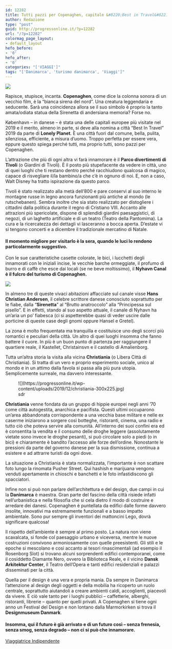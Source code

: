 ```yaml
---
id: 12282
title: Tutti pazzi per Copenaghen, capitale &#8220;Best in Travel&#8221; 2019
author: Redazione
type: "post"
guid: http://progressonline.it/?p=12282
url: "/?p=12282"
colormag_page_layout:
- default_layout
hefo_before:
- '0'
hefo_after:
- '0'
categories: "['VIAGGI']"
tags: "['Danimarca', 'turismo danimarca', 'Viaggi']"
---
```


![](https://progressonline.it/wp-content/uploads/2019/12/copia-nyhavn-3-300x225.jpg)

Rapisce, stupisce, incanta. **Copenaghen**, come dice la colonna sonora di un vecchio film, è la “bianca sirena del nord”. Una creatura leggendaria e seducente. Sarà una coincidenza allora se il suo simbolo è proprio la tanto amata/odiata statua della Sirenetta di andersiana memoria? Forse no.

København – in danese – è stata una delle capitali europee più visitate nel 2019 e il merito, almeno in parte, si deve alla nomina a città “Best In Travel” 2019 da parte di **Lonely Planet**. È una città fuori dal comune, bella, pulita, silenziosa, efficiente, a misura d’uomo. Troppo perfetta per essere vera, eppure questo spiega perché tutti, ma proprio tutti, sono pazzi per Copenaghen.

L’attrazione che più di ogni altra vi farà innamorare è il **Parco divertimenti di Tivoli** (o Giardini di Tivoli). È il posto più stupefacente da vedere in città, uno di quei luoghi che ti restano dentro perché racchiudono qualcosa di magico, capace di risvegliare il/la bambino/a che c’è in ognuno di noi. E, non a caso, Walt Disney ha tratto ispirazione da questo parco.

Tivoli è stato realizzato alla metà dell’800 e pare conservi al suo interno le montagne russe in legno ancora funzionanti più antiche al mondo (le rutschebanen). Sembra inoltre che sia stato realizzato per distogliere i cittadini dalla politica durante il regno di Cristiano VIII. Accanto alle attrazioni più spericolate, dispone di splendidi giardini paesaggistici, di negozi, di un laghetto artificiale e di un teatro (Teatro della Pantomima). La cura e la ricercatezza dei dettagli vi lasceranno a bocca aperta. D’estate vi si tengono concerti e a dicembre il tradizionale mercatino di Natale.

#### Il momento migliore per visitarlo è la sera, quando le luci lo rendono particolarmente suggestivo.

Con le sue caratteristiche casette colorate, le bici, i lucchetti degli innamorati con le iniziali incise, le vecchie barche ormeggiate, il profumo di burro e di caffè che esce dai locali (se ne beve moltissimo), il **Nyhavn Canal è il fulcro del turismo di Copenaghen.**

![](https://progressonline.it/wp-content/uploads/2019/12/sirenetta-300x225.jpg)

In almeno tre di queste vivaci abitazioni affacciate sul canale visse **Hans Christian Andersen**, il celebre scrittore danese conosciuto soprattutto per le fiabe, dalla “**Sirenetta**” al “Brutto anatroccolo” alla “Principessa sul pisello”. E in effetti, stando al suo aspetto attuale, il canale di Nyhavn ha un’aria un po’ fiabesca (ci si aspetterebbe quasi di veder uscire dalle porticine di queste case degli gnomi oppure Hansel e Gretel).

La zona è molto frequentata ma tranquilla e costituisce uno degli scorci più romantici e peculiari della città. Un altro di quei luoghi insomma che fanno battere il cuore. In più è un buon punto di partenza per raggiungere il quartiere reale, il Kastellet, Christainsvn e il castello di Amalienborg.

Tutta un’altra storia la visita alla vicina **Christiania** (o Libera Città di Christiania). Si tratta di un vero e proprio esperimento sociale, unico al mondo e in un attimo dalla favola si passa alla più pura utopia. Semplicemente surreale, ma davvero interessante.

<figure aria-describedby="caption-attachment-12284" class="wp-caption alignleft" id="attachment_12284" style="width: 400px">![](https://progressonline.it/wp-content/uploads/2019/12/christiania-300x225.jpg)<figcaption class="wp-caption-text" id="caption-attachment-12284">sdr</figcaption></figure>

**Christiania** venne fondata da un gruppo di hippie europei negli anni ’70 come città autogestita, anarchica e pacifista. Questi ultimi occuparono un’area abbandonata corrispondente a una vecchia base militare e nelle ex caserme iniziarono a sorgere così botteghe, ristoranti, cinema, una radio e tutto ciò che poteva servire alla comunità. All’interno dei suoi confini era ed è consentita la vendita e il consumo delle droghe leggere (assolutamente vietate sono invece le droghe pesanti), si può circolare solo a piedi (o in bici) e chiaramente è bandito l’accesso alle forze dell’ordine. Nonostante le pressioni da parte del governo danese per la sua dismissione, continua a esistere e ad attrarre turisti da ogni dove.

La situazione a Christiania è stata normalizzata, l’importante è non scattare foto lungo la rinomata Pusher Street. Qui hashish e marijuana vengono venduti apertamente in chioschi e banchetti e le foto infastidiscono gli spacciatori.

Infine non si può non parlare dell’architettura e del design, due campi in cui la **Danimarca** è maestra. Gran parte del fascino della città risiede infatti nell’urbanistica e nella filosofia che si cela dietro il modo di costruire e arredare dei danesi. Copenaghen è puntellata da edifici dalle forme davvero insolite, innovativi ma estremamente funzionali e a basso impatto ambientale. Sono pur sempre gli inventori dei mattoncini Lego, dovrà significare qualcosa!

Il rispetto dell’ambiente è sempre al primo posto. La natura non viene scavalcata, si fonde col paesaggio urbano e viceversa, mentre le nuove costruzioni convivono armoniosamente con quelle preesistenti. Gli stili e le epoche si mescolano e così accanto ai tesori rinascimentali (ad esempio il Rosenborg Slot) si trovano alcuni sorprendenti edifici contemporanei, come il cosiddetto Diamante Nero, ovvero la Biblioteca Reale, e il vicino **Dansk Arkitektur Center**, il Teatro dell’Opera e tanti edifici residenziali e palazzi disseminati per la città.

Quella per il design è una vera e propria mania. Da sempre in Danimarca l’attenzione al design degli oggetti e della mobilia ha ricoperto un ruolo centrale, soprattutto aiutandoli a creare ambienti caldi, accoglienti, piacevoli da vivere. E ciò vale tanto per i luoghi pubblici – caffetterie, alberghi, ristoranti, librerie – quanto per quelli privati. A Copenaghen si tiene ogni anno un Festival del Design e non lontano dalla Marmorkirken si trova il **Designmuseum Danmark**.

#### Insomma, qui il futuro è già arrivato e di un futuro così – senza frenesia, senza smog, senza degrado – non ci si può che innamorare.

[Viaggiatrice Indipendente](https://viaggiatriceindipendente.com/)